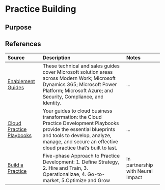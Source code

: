 # Practice Building

## Purpose



## References


Source | Description | Notes
:----- | :-----  | :-----
[Enablement Guides](http://aka.ms/enablementguides)| These technical and sales guides cover Microsoft solution areas across Modern Work; Microsoft Dynamics 365; Microsoft Power Platform; Microsoft Azure; and Security, Compliance, and Identity. | ...
[Cloud Practice Playbooks](https://partner.microsoft.com/en-US/campaigns/cloud-practice-playbooks)| Your guides to cloud business transformation: the Cloud Practice Development Playbooks provide the essential blueprints and tools to develop, analyze, manage, and secure an effective cloud practice that’s built to last.|...
[Build a Practice](https://partner.microsoft.com/en-US/solutions/build-a-practice)| Five-phase Approach to Practice Development: 1. Define Strategy, 2. Hire and Train, 3. Operationalizae, 4. Go-to-market, 5.Optimize and Grow| In partnership with Neural Impact

